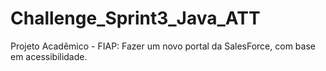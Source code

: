# Challenge_Sprint3_Java_ATT
Projeto Acadêmico - FIAP: Fazer um novo portal da SalesForce, com base em acessibilidade.
